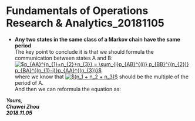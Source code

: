# Fundamentals of Operations Research & Analytics_20181105

- **Any two states in the same class of a Markov chain have the same period**            
The key point to conclude it is that we should formula the communication between states A and B:            
<a href="https://www.codecogs.com/eqnedit.php?latex=$p_{AA}^{n_{1}&plus;n_{2}&plus;n_{3}}&space;=&space;\sum_{i}p_{AB}^{(i)}&space;p_{BB}^{(n_{2})}&space;p_{BA}^{(n_{1}-i)}p_{AA}^{(n_{3})}$" target="_blank"><img src="https://latex.codecogs.com/gif.latex?$p_{AA}^{n_{1}&plus;n_{2}&plus;n_{3}}&space;=&space;\sum_{i}p_{AB}^{(i)}&space;p_{BB}^{(n_{2})}&space;p_{BA}^{(n_{1}-i)}p_{AA}^{(n_{3})}$" title="$p_{AA}^{n_{1}+n_{2}+n_{3}} = \sum_{i}p_{AB}^{(i)} p_{BB}^{(n_{2})} p_{BA}^{(n_{1}-i)}p_{AA}^{(n_{3})}$" /></a>                    
where we know that
 <a href="https://www.codecogs.com/eqnedit.php?latex=$(n_1&space;&plus;&space;n_2&space;&plus;&space;n_3)$" target="_blank"><img src="https://latex.codecogs.com/gif.latex?$(n_1&space;&plus;&space;n_2&space;&plus;&space;n_3)$" title="$(n_1 + n_2 + n_3)$" /></a>
 should be the multiple of the period of A.         
And then we can reformula the equation as:                    

 




                    
              

_**Yours,**_             
_**Chuwei Zhou**_             
_**2018.11.05**_
   


       

